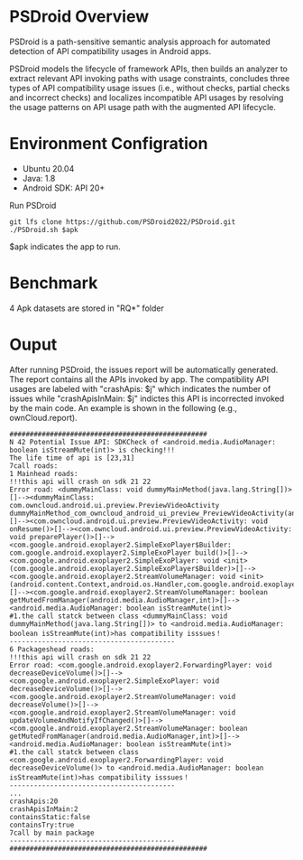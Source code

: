 # PSDroid Overview

PSDroid is a path-sensitive semantic analysis approach for automated detection of API compatibility usages in Android apps. 

PSDroid models the lifecycle of framework APIs, then builds an analyzer to extract relevant API invoking paths with usage constraints, concludes three types of API compatibility usage issues (i.e., without checks, partial checks and incorrect checks) and localizes incompatible API usages by resolving the usage patterns on API usage path with the augmented API lifecycle.

# Environment Configration
* Ubuntu 20.04
* Java: 1.8
* Android SDK: API 20+


Run PSDroid
```
git lfs clone https://github.com/PSDroid2022/PSDroid.git
./PSDroid.sh $apk
```
$apk indicates the app to run.

# Benchmark
4 Apk datasets are stored in "RQ*" folder


# Ouput

After running PSDroid, the issues report will be automatically generated. The report contains all the APIs invoked by app. 
The compatibility API usages are labeled with "crashApis: $j" which indicates the number of issues while "crashApisInMain: $j" indictes this API is incorrected invoked by the main code. An example is shown in the following (e.g., ownCloud.report).

```
#################################################
N 42 Potential Issue API: SDKCheck of <android.media.AudioManager: boolean isStreamMute(int)> is checking!!!
The life time of api is [23,31]
7call roads:
1 Mainhead roads:
!!!this api will crash on sdk 21 22 
Error road: <dummyMainClass: void dummyMainMethod(java.lang.String[])>[]--><dummyMainClass: com.owncloud.android.ui.preview.PreviewVideoActivity dummyMainMethod_com_owncloud_android_ui_preview_PreviewVideoActivity(android.content.Intent)>[]--><com.owncloud.android.ui.preview.PreviewVideoActivity: void onResume()>[]--><com.owncloud.android.ui.preview.PreviewVideoActivity: void preparePlayer()>[]--><com.google.android.exoplayer2.SimpleExoPlayer$Builder: com.google.android.exoplayer2.SimpleExoPlayer build()>[]--><com.google.android.exoplayer2.SimpleExoPlayer: void <init>(com.google.android.exoplayer2.SimpleExoPlayer$Builder)>[]--><com.google.android.exoplayer2.StreamVolumeManager: void <init>(android.content.Context,android.os.Handler,com.google.android.exoplayer2.StreamVolumeManager$Listener)>[]--><com.google.android.exoplayer2.StreamVolumeManager: boolean getMutedFromManager(android.media.AudioManager,int)>[]--><android.media.AudioManager: boolean isStreamMute(int)>
#1.the call statck between class <dummyMainClass: void dummyMainMethod(java.lang.String[])> to <android.media.AudioManager: boolean isStreamMute(int)>has compatibility isssues！
-----------------------------------------
6 Packageshead roads:
!!!this api will crash on sdk 21 22 
Error road: <com.google.android.exoplayer2.ForwardingPlayer: void decreaseDeviceVolume()>[]--><com.google.android.exoplayer2.SimpleExoPlayer: void decreaseDeviceVolume()>[]--><com.google.android.exoplayer2.StreamVolumeManager: void decreaseVolume()>[]--><com.google.android.exoplayer2.StreamVolumeManager: void updateVolumeAndNotifyIfChanged()>[]--><com.google.android.exoplayer2.StreamVolumeManager: boolean getMutedFromManager(android.media.AudioManager,int)>[]--><android.media.AudioManager: boolean isStreamMute(int)>
#1.the call statck between class <com.google.android.exoplayer2.ForwardingPlayer: void decreaseDeviceVolume()> to <android.media.AudioManager: boolean isStreamMute(int)>has compatibility isssues！
-----------------------------------------
...
crashApis:20
crashApisInMain:2
containsStatic:false
containsTry:true
7call by main package
-----------------------------------------
#################################################  
```

